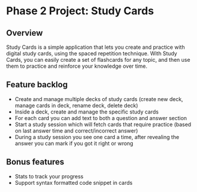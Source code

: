 # Phase 2 Project: Study Cards

## Overview

Study Cards is a simple application that lets you create and practice with digital study cards, using the spaced repetition technique. With Study Cards, you can easily create a set of flashcards for any topic, and then use them to practice and reinforce your knowledge over time.

## Feature backlog

- Create and manage multiple decks of study cards (create new deck, manage cards in deck, rename deck, delete deck)
- Inside a deck, create and manage the specific study cards
- For each card you can add text to both a question and answer section
- Start a study session which will fetch cards that require practice (based on last answer time and correct/incorrect answer)
- During a study session you see one card a time, after revealing the answer you can mark if you got it right or wrong

## Bonus features

- Stats to track your progress
- Support syntax formatted code snippet in cards
